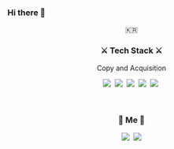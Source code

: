 ### Hi there 👋


<p align="center">🇰🇷</p>

<h3 align="center">⚔️ Tech Stack ⚔️</h3>

<p align="center"> Copy and Acquisition </p>

<p align="center">
  <img src="https://img.shields.io/badge/C++-00599C?style=flat-square&logo=C%2B%2B&logoColor=white"/></a>&nbsp 
  <img src="https://img.shields.io/badge/C-A8B9CC?style=flat-square&logo=C&logoColor=white"/></a>&nbsp 
  <img src="https://img.shields.io/badge/Javascript-ffb13b?style=flat-square&logo=javascript&logoColor=white"/></a>&nbsp 
  <img src="https://img.shields.io/badge/css-1572B6?style=flat-square&logo=css3&logoColor=white"/></a>&nbsp 
  <img src="https://img.shields.io/badge/Python-3766AB?style=flat-square&logo=Python&logoColor=white"/></a>&nbsp 
</p>

<br>
<h3 align="center"> 🐧 Me 🐧 </h3>
<p align="center">
  <a href="https://www.instagram.com/woo0_hooo/"><img src="https://img.shields.io/badge/Instagram-E4405F?style=flat-square&logo=Instagram&logoColor=white&link=https://www.instagram.com/r.sjun/"/></a>&nbsp
  <a href="mailto:rsj0520@naver.com"><img src="https://img.shields.io/badge/Gmail-d14836?style=flat-square&logo=Gmail&logoColor=white&link=rsj0520@naver.com"/></a>
</p>
<br>
